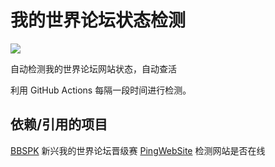 # 我的世界论坛状态检测
[![](https://github.com/teaSummer/BBSDS/actions/workflows/ping.yml/badge.svg?branch=main&event=schedule)](https://github.com/teaSummer/BBSDS/actions/workflows/ping.yml)

自动检测我的世界论坛网站状态，自动查活

利用 GitHub Actions 每隔一段时间进行检测。

## 依赖/引用的项目

[BBSPK](https://github.com/LYOfficial/BBSPK) 新兴我的世界论坛晋级赛
[PingWebSite](https://github.com/SeriaWei/PingWebSite) 检测网站是否在线
